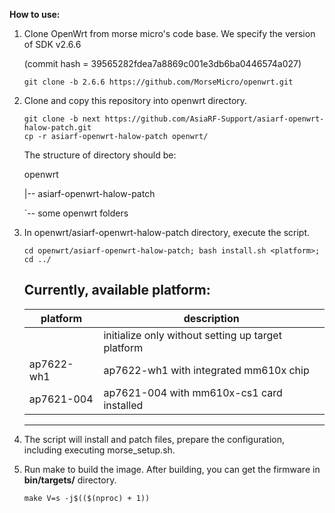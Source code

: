 **How to use:**

1. Clone OpenWrt from morse micro's code base. We specify the version of SDK v2.6.6

   (commit hash = 39565282fdea7a8869c001e3db6ba0446574a027)

	```
	git clone -b 2.6.6 https://github.com/MorseMicro/openwrt.git
	```

3. Clone and copy this repository into openwrt directory.

	```
 	git clone -b next https://github.com/AsiaRF-Support/asiarf-openwrt-halow-patch.git
	cp -r asiarf-openwrt-halow-patch openwrt/
	```

	The structure of directory should be:

	openwrt

	|-- asiarf-openwrt-halow-patch

	`-- some openwrt folders

5. In openwrt/asiarf-openwrt-halow-patch directory, execute the script.

	```
	cd openwrt/asiarf-openwrt-halow-patch; bash install.sh <platform>; cd ../
	```
	Currently, available platform:
	------------------------
   | platform | description |
   | -------- | ----------- |
   | <empty>    | initialize only without setting up target platform |
   | ap7622-wh1 | ap7622-wh1 with integrated mm610x chip |
   | ap7621-004 | ap7621-004 with mm610x-cs1 card installed |
    ------------------------

7. The script will install and patch files, prepare the configuration,
   including executing morse_setup.sh.

8. Run make to build the image. After building, you can get the firmware
   in **bin/targets/** directory.

	```
	make V=s -j$(($(nproc) + 1))
	```
